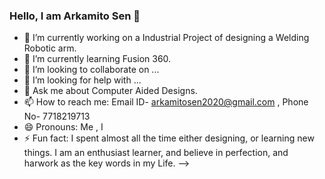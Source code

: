 ### Hello, I am Arkamito Sen  👋

- 🔭 I’m currently working on a Industrial Project of designing a Welding Robotic arm.
- 🌱 I’m currently learning Fusion 360.
- 👯 I’m looking to collaborate on ...
- 🤔 I’m looking for help with ...
- 💬 Ask me about Computer Aided Designs.
- 📫 How to reach me: Email ID- arkamitosen2020@gmail.com , Phone No- 7718219713
- 😄 Pronouns: Me , I
- ⚡ Fun fact: I spent almost all the time either designing, or learning new things. I am an enthusiast learner, and believe in perfection, and harwork as the key words in my Life.
-->

